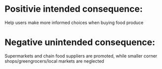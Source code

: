 # Positivie intended consequence: 
Help users make more informed choices when buying food produce

# Negative unintended consequence: 
Supermarkets and chain food suppliers are promoted, while smaller corner shops/greengrocers/local markets are neglected
